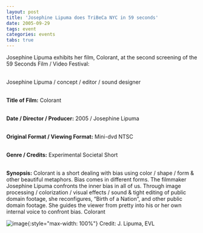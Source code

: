 ```yaml
---
layout: post
title: 'Josephine Lipuma does TriBeCa NYC in 59 seconds'
date: 2005-09-29
tags: event
categories: events
tabs: true
---
```


Josephine Lipuma exhibits her film, Colorant, at the second screening of the 59 Seconds Film / Video Festival:<br><br>

Josephine Lipuma / concept / editor / sound designer<br><br>

<strong>Title of Film:</strong> Colorant<br><br>

<strong>Date / Director / Producer:</strong> 2005 / Josephine Lipuma<br><br>

<strong>Original Format / Viewing Format:</strong> Mini-dvd NTSC<br><br>

<strong>Genre / Credits:</strong> Experimental Societal Short<br><br>

<strong>Synopsis:</strong> Colorant is a short dealing with bias using color / shape / form &amp; other beautiful metaphors. Bias comes in different forms. The filmmaker Josephine Lipuma confronts the inner bias in all of us. Through image processing / colorization / visual effects / sound &amp; tight editing of public domain footage, she reconfigures, &ldquo;Birth of a Nation&rdquo;, and other public domain footage. She guides the viewer from pretty into his or her own internal voice to confront bias.
Colorant

![image](https://www.evl.uic.edu/output/originals/colorant.jpg-srcw.jpg){:style="max-width: 100%"}
Credit: J. Lipuma, EVL


